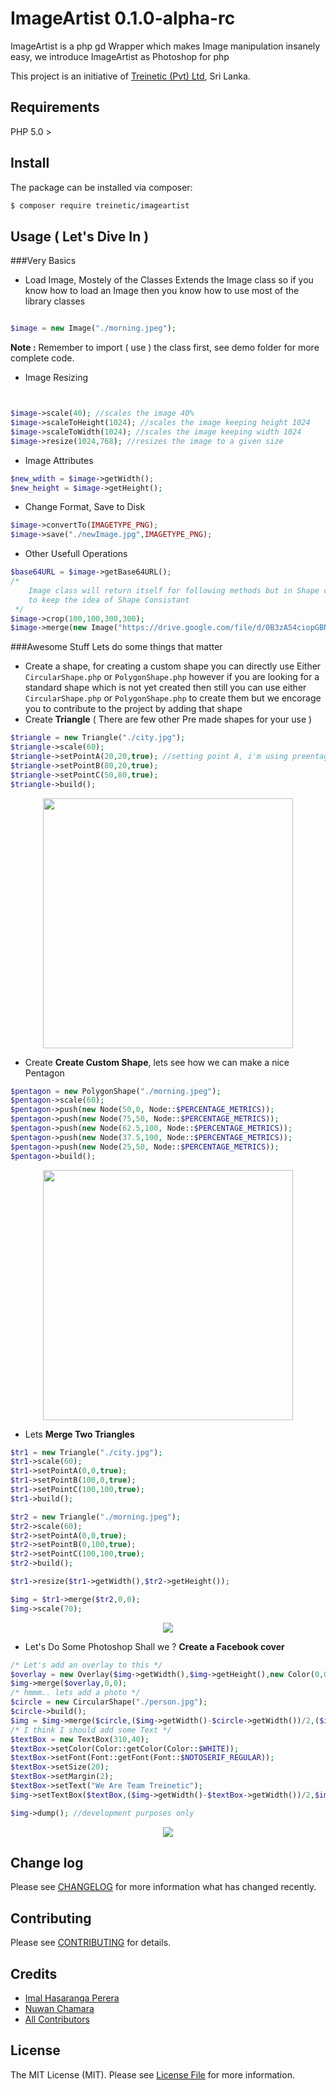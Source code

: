 # ImageArtist 0.1.0-alpha-rc
ImageArtist is a php gd Wrapper which makes Image manipulation insanely easy, we introduce ImageArtist as Photoshop for php 

This project is an initiative of [Treinetic (Pvt) Ltd](http://www.treinetic.com), Sri Lanka.


## Requirements

PHP 5.0 >

## Install

The package can be installed via composer:
``` bash
$ composer require treinetic/imageartist
```

## Usage ( Let's Dive In )

###Very Basics

* Load Image, Mostely of the Classes Extends the Image class so if you know how to load an Image then you know how to use most of the library classes

```php

$image = new Image("./morning.jpeg");

```
**Note :** Remember to import ( use ) the class first, see demo folder for more complete code.

* Image Resizing

```php


$image->scale(40); //scales the image 40%
$image->scaleToHeight(1024); //scales the image keeping height 1024
$image->scaleToWidth(1024); //scales the image keeping width 1024
$image->resize(1024,768); //resizes the image to a given size 

```

* Image Attributes

```php
$new_wdith = $image->getWidth();
$new_height = $image->getHeight();
```

* Change Format, Save to Disk
```php
$image->convertTo(IMAGETYPE_PNG);
$image->save("./newImage.jpg",IMAGETYPE_PNG);
```

* Other Usefull Operations
```php
$base64URL = $image->getBase64URL();
/* 
    Image class will return itself for following methods but in Shape classes it will be a new Image 
    to keep the idea of Shape Consistant
 */
$image->crop(100,100,300,300);
$image->merge(new Image("https://drive.google.com/file/d/0B3zA54ciopGBN3FkanVkbS1sdk0/view?usp=sharing"),10,10);
```

###Awesome Stuff
Lets do some things that matter

* Create a shape, for creating a custom shape you can directly use Either `CircularShape.php` or `PolygonShape.php` however if you are looking for a standard shape which is not yet created then still you can use either `CircularShape.php` or `PolygonShape.php` to create them but we encorage you to contribute to the project by adding that shape
* Create **Triangle** ( There are few other Pre made shapes for your use )

```php
$triangle = new Triangle("./city.jpg");
$triangle->scale(60);
$triangle->setPointA(20,20,true); //setting point A, i'm using preentages but you can use px as well
$triangle->setPointB(80,20,true);
$triangle->setPointC(50,80,true);
$triangle->build();
```

<p align="center">
  <img width="400" src="/../images/img/triangle.png"/>
</p>

* Create **Create Custom Shape**, lets see how we can make a nice Pentagon

```php
$pentagon = new PolygonShape("./morning.jpeg");
$pentagon->scale(60);
$pentagon->push(new Node(50,0, Node::$PERCENTAGE_METRICS));
$pentagon->push(new Node(75,50, Node::$PERCENTAGE_METRICS));
$pentagon->push(new Node(62.5,100, Node::$PERCENTAGE_METRICS));
$pentagon->push(new Node(37.5,100, Node::$PERCENTAGE_METRICS));
$pentagon->push(new Node(25,50, Node::$PERCENTAGE_METRICS));
$pentagon->build();
```
<p align="center">
<img width="400" src="/../images/img/polygon.png"/>
</p>

* Lets **Merge Two Triangles** 

```php
$tr1 = new Triangle("./city.jpg");
$tr1->scale(60);
$tr1->setPointA(0,0,true);
$tr1->setPointB(100,0,true);
$tr1->setPointC(100,100,true);
$tr1->build();

$tr2 = new Triangle("./morning.jpeg");
$tr2->scale(60);
$tr2->setPointA(0,0,true);
$tr2->setPointB(0,100,true);
$tr2->setPointC(100,100,true);
$tr2->build();

$tr1->resize($tr1->getWidth(),$tr2->getHeight());

$img = $tr1->merge($tr2,0,0);
$img->scale(70);
```

<p align="center">
<img src="/../images/img/merge.png"/>
</p>

* Let's Do Some Photoshop Shall we ? **Create a Facebook cover**
 
```php
/* Let's add an overlay to this */
$overlay = new Overlay($img->getWidth(),$img->getHeight(),new Color(0,0,0,80));
$img->merge($overlay,0,0);
/* hmmm.. lets add a photo */
$circle = new CircularShape("./person.jpg");
$circle->build();
$img = $img->merge($circle,($img->getWidth()-$circle->getWidth())/2,($img->getHeight() - $circle->getHeight())/2);
/* I think I should add some Text */
$textBox = new TextBox(310,40);
$textBox->setColor(Color::getColor(Color::$WHITE));
$textBox->setFont(Font::getFont(Font::$NOTOSERIF_REGULAR));
$textBox->setSize(20);
$textBox->setMargin(2);
$textBox->setText("We Are Team Treinetic");
$img->setTextBox($textBox,($img->getWidth()-$textBox->getWidth())/2,$img->getHeight()* (5/7));

$img->dump(); //development purposes only
```

<p align="center">
<img src="/../images/img/cover.png"/>
</p>


## Change log

Please see [CHANGELOG](CHANGELOG.md) for more information what has changed recently.

## Contributing

Please see [CONTRIBUTING](CONTRIBUTING.md) for details.

## Credits

- [Imal Hasaranga Perera](https://github.com/imalhasaranga)
- [Nuwan Chamara](https://github.com/nuwanchamara)
- [All Contributors](../../contributors)


## License

The MIT License (MIT). Please see [License File](LICENSE) for more information.